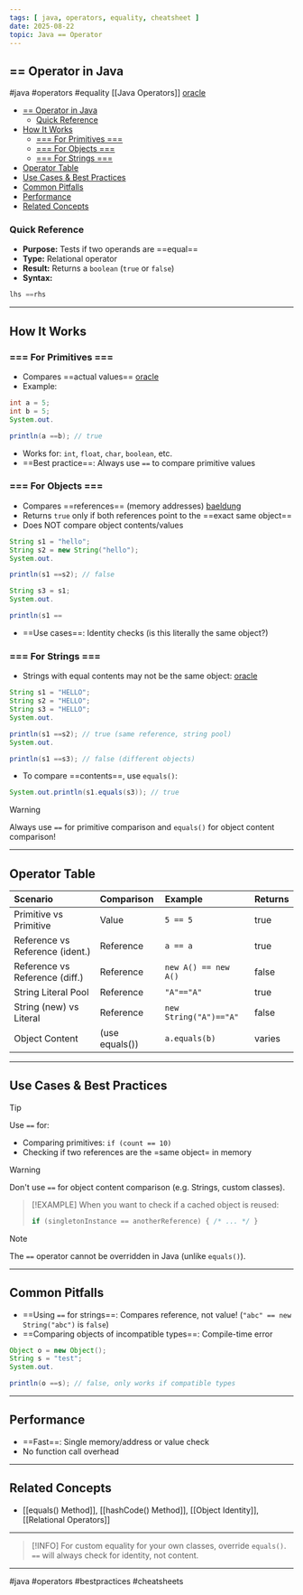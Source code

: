 ```yaml
---
tags: [ java, operators, equality, cheatsheet ]
date: 2025-08-22
topic: Java == Operator
---
```


## == Operator in Java

\#java \#operators
\#equality [[Java Operators]] [oracle](https://docs.oracle.com/javase/tutorial/java/nutsandbolts/op2.html)

<!-- TOC -->
  * [== Operator in Java](#-operator-in-java)
    * [Quick Reference](#quick-reference)
  * [How It Works](#how-it-works)
    * [=== For Primitives ===](#-for-primitives-)
    * [=== For Objects ===](#-for-objects-)
    * [=== For Strings ===](#-for-strings-)
  * [Operator Table](#operator-table)
  * [Use Cases \& Best Practices](#use-cases--best-practices)
  * [Common Pitfalls](#common-pitfalls)
  * [Performance](#performance)
  * [Related Concepts](#related-concepts)
<!-- TOC -->

### Quick Reference


- **Purpose:** Tests if two operands are ==equal==
- **Type:** Relational operator
- **Result:** Returns a `boolean` (`true` or `false`)
- **Syntax:**


```java
lhs ==rhs
```


***

## How It Works

### === For Primitives ===


- Compares ==actual values== [oracle](https://docs.oracle.com/javase/tutorial/java/nutsandbolts/op2.html)
- Example:


```java
int a = 5;
int b = 5;
System.out.

println(a ==b); // true
```


- Works for: `int`, `float`, `char`, `boolean`, etc.
- ==Best practice==: Always use `==` to compare primitive values


### === For Objects ===


- Compares ==references== (memory addresses) [baeldung](https://www.baeldung.com/java-equals-method-operator-difference)
- Returns `true` only if both references point to the ==exact same object==
- Does NOT compare object contents/values


```java
String s1 = "hello";
String s2 = new String("hello");
System.out.

println(s1 ==s2); // false

String s3 = s1;
System.out.

println(s1 ==
```


- ==Use cases==: Identity checks (is this literally the same object?)


### === For Strings ===


- Strings with equal contents may not be the same
  object: [oracle](https://docs.oracle.com/javase/tutorial/java/nutsandbolts/op2.html)


```java
String s1 = "HELLO";
String s2 = "HELLO";
String s3 = "HELLO";
System.out.

println(s1 ==s2); // true (same reference, string pool)
System.out.

println(s1 ==s3); // false (different objects)
```


- To compare ==contents==, use `equals()`:


```java
System.out.println(s1.equals(s3)); // true
```


> [!WARNING]
> Always use `==` for primitive comparison and `equals()` for object content comparison!

***

## Operator Table


| Scenario                        | Comparison     | Example                | Returns |
|:--------------------------------|:---------------|:-----------------------|:--------|
| Primitive vs Primitive          | Value          | `5 == 5`               | true    |
| Reference vs Reference (ident.) | Reference      | `a == a`               | true    |
| Reference vs Reference (diff.)  | Reference      | `new A() == new A()`   | false   |
| String Literal Pool             | Reference      | `"A"=="A"`             | true    |
| String (new) vs Literal         | Reference      | `new String("A")=="A"` | false   |
| Object Content                  | (use equals()) | `a.equals(b)`          | varies  |


***

## Use Cases \& Best Practices

> [!TIP]
> Use `==` for:
> - Comparing primitives: `if (count == 10)`
> - Checking if two references are the =same object= in memory

> [!WARNING]
> Don't use `==` for object content comparison (e.g. Strings, custom classes).

> [!EXAMPLE]
> When you want to check if a cached object is reused:
> ```java
> if (singletonInstance == anotherReference) { /* ... */ }
> ```

> [!NOTE]
> The `==` operator cannot be overridden in Java (unlike `equals()`).

***

## Common Pitfalls


- ==Using `==` for strings==: Compares reference, not value! (`"abc" == new String("abc")` is `false`)
- ==Comparing objects of incompatible types==: Compile-time error


```java
Object o = new Object();
String s = "test";
System.out.

println(o ==s); // false, only works if compatible types
```


***

## Performance


- ==Fast==: Single memory/address or value check
- No function call overhead


***

## Related Concepts


- [[equals() Method]], [[hashCode() Method]], [[Object Identity]], [[Relational Operators]]


***

> [!INFO]
> For custom equality for your own classes, override `equals()`. `==` will always check for identity, not content.

***

\#java \#operators \#bestpractices \#cheatsheets

